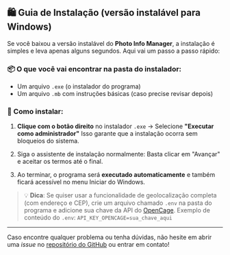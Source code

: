 ## 🛍️ Guia de Instalação (versão instalável para Windows)

Se você baixou a versão instalável do **Photo Info Manager**, a instalação é simples e leva apenas alguns segundos. Aqui vai um passo a passo rápido:

### 📦 O que você vai encontrar na pasta do instalador:

* Um arquivo `.exe` (o instalador do programa)
* Um arquivo `.mb` com instruções básicas (caso precise revisar depois)

### 🚀 Como instalar:

1. **Clique com o botão direito** no instalador `.exe`
   → Selecione **"Executar como administrador"**
   Isso garante que a instalação ocorra sem bloqueios do sistema.

2. Siga o assistente de instalação normalmente:
   Basta clicar em "Avançar" e aceitar os termos até o final.

3. Ao terminar, o programa será **executado automaticamente**
   e também ficará acessível no menu Iniciar do Windows.

> 💡 **Dica**: Se quiser usar a funcionalidade de geolocalização completa (com endereço e CEP), crie um arquivo chamado `.env` na pasta do programa e adicione sua chave da API do [OpenCage](https://opencagedata.com/).
> Exemplo de conteúdo do `.env`:
> `API_KEY_OPENCAGE=sua_chave_aqui`

---

Caso encontre qualquer problema ou tenha dúvidas, não hesite em abrir uma *issue* no [repositório do GitHub](https://github.com/JyanDev/photo-info-manager) ou entrar em contato!
